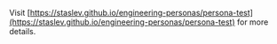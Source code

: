 Visit [https://staslev.github.io/engineering-personas/persona-test](https://staslev.github.io/engineering-personas/persona-test) for more details.
